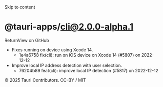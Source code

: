 Skip to content
# @tauri-apps/cli@2.0.0-alpha.1
ReturnView on GitHub
  * Fixes running on device using Xcode 14. 
    * 1e4a6758 fix(cli): run on iOS device on Xcode 14 (#5807) on 2022-12-12
  * Improve local IP address detection with user selection. 
    * 76204b89 feat(cli): improve local IP detection (#5817) on 2022-12-12


© 2025 Tauri Contributors. CC-BY / MIT
